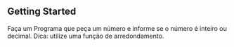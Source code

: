 ## Getting Started

Faça um Programa que peça um número e informe se o número é inteiro ou decimal. Dica: utilize uma função de arredondamento.